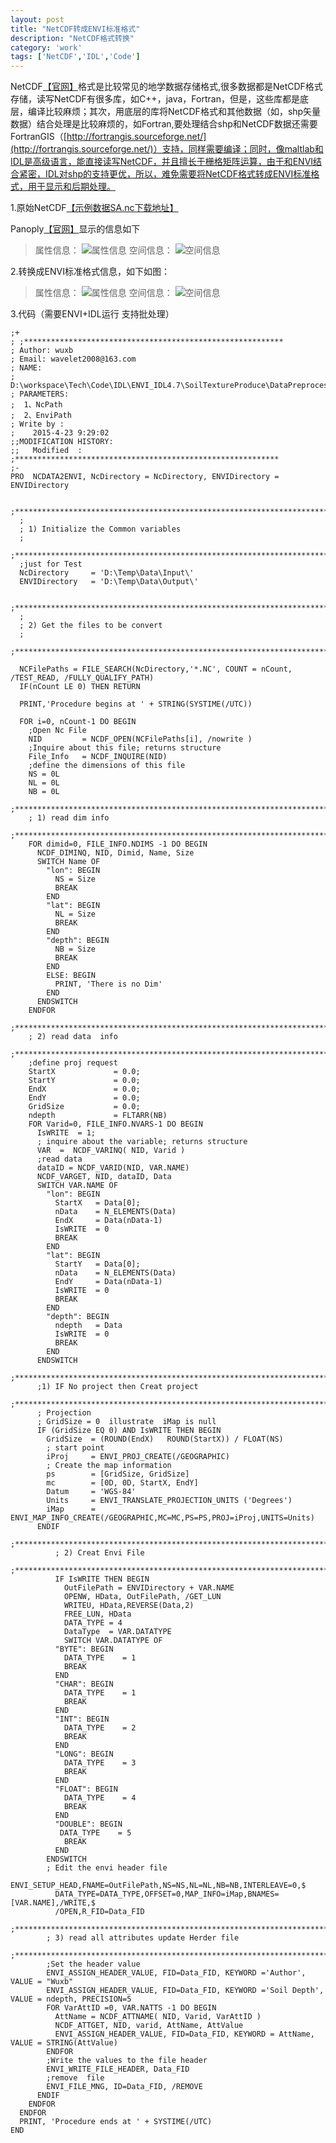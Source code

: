 ```yaml
---
layout: post
title: "NetCDF转成ENVI标准格式"
description: "NetCDF格式转换"
category: 'work'
tags: ['NetCDF','IDL','Code']
---
```


NetCDF[【官网】](http://www.unidata.ucar.edu/software/netcdf/)格式是比较常见的地学数据存储格式,很多数据都是NetCDF格式存储，读写NetCDF有很多库，如C++，java，Fortran，但是，这些库都是底层，编译比较麻烦；其次，用底层的库将NetCDF格式和其他数据（如，shp矢量数据）结合处理是比较麻烦的，如Fortran,要处理结合shp和NetCDF数据还需要FortranGIS（[http://fortrangis.sourceforge.net/](http://fortrangis.sourceforge.net/)）支持，同样需要编译；同时，像maltlab和IDL是高级语言，能直接读写NetCDF，并且擅长于栅格矩阵运算，由于和ENVI结合紧密，IDL对shp的支持更优，所以，难免需要将NetCDF格式转成ENVI标准格式，用于显示和后期处理。

<!--more-->

1.原始NetCDF[【示例数据SA.nc下载地址】](http://globalchange.bnu.edu.cn/research/soil2)

Panoply[【官网】](http://www.giss.nasa.gov/tools/panoply/)显示的信息如下
> 属性信息：
> ![属性信息](/images/NetCDF.jpg)
> 空间信息：
> ![空间信息](/images/PanoplyNetcdf.jpg)


2.转换成ENVI标准格式信息，如下如图：
> 属性信息：
> ![属性信息](/images/Envi.jpg)
> 空间信息：
> ![空间信息](/images/Enviing.jpg)


3.代码（需要ENVI+IDL运行  支持批处理）

    ;+
    ; ;**********************************************************
    ; Author: wuxb
    ; Email: wavelet2008@163.com
    ; NAME:
    ;    D:\workspace\Tech\Code\IDL\ENVI_IDL4.7\SoilTextureProduce\DataPreprocessing\NCData2ENVI.pro
    ; PARAMETERS:
    ;  1、NcPath
    ;  2、EnviPath
    ; Write by :
    ;    2015-4-23 9:29:02
    ;;MODIFICATION HISTORY:
    ;;   Modified  :
    ;***********************************************************
    ;-
    PRO  NCDATA2ENVI, NcDirectory = NcDirectory, ENVIDirectory = ENVIDirectory

      ;**************************************************************************
      ;
      ; 1) Initialize the Common variables
      ;
      ;**************************************************************************
      ;just for Test
      NcDirectory     = 'D:\Temp\Data\Input\'
      ENVIDirectory   = 'D:\Temp\Data\Output\'
  
      ;**************************************************************************
      ;
      ; 2) Get the files to be convert
      ;
      ;**************************************************************************
  
      NCFilePaths = FILE_SEARCH(NcDirectory,'*.NC', COUNT = nCount, /TEST_READ, /FULLY_QUALIFY_PATH)
      IF(nCount LE 0) THEN RETURN
  
      PRINT,'Procedure begins at ' + STRING(SYSTIME(/UTC))
  
      FOR i=0, nCount-1 DO BEGIN
        ;Open Nc File
        NID         = NCDF_OPEN(NCFilePaths[i], /nowrite )
        ;Inquire about this file; returns structure
        File_Info   = NCDF_INQUIRE(NID)
        ;define the dimensions of this file
        NS = 0L
        NL = 0L
        NB = 0L
        ;**************************************************************************
        ; 1) read dim info
        ;**************************************************************************
        FOR dimid=0, FILE_INFO.NDIMS -1 DO BEGIN
          NCDF_DIMINQ, NID, Dimid, Name, Size
          SWITCH Name OF
            "lon": BEGIN
              NS = Size
              BREAK
            END
            "lat": BEGIN
              NL = Size
              BREAK
            END
            "depth": BEGIN
              NB = Size
              BREAK
            END
            ELSE: BEGIN
              PRINT, 'There is no Dim'
            END
          ENDSWITCH
        ENDFOR
        ;**************************************************************************
        ; 2) read data  info
        ;**************************************************************************
        ;define proj request
        StartX             = 0.0;
        StartY             = 0.0;
        EndX               = 0.0;
        EndY               = 0.0;
        GridSize           = 0.0;
        ndepth             = FLTARR(NB)
        FOR Varid=0, FILE_INFO.NVARS-1 DO BEGIN
          IsWRITE  = 1;
          ; inquire about the variable; returns structure
          VAR  =  NCDF_VARINQ( NID, Varid )
          ;read data
          dataID = NCDF_VARID(NID, VAR.NAME)
          NCDF_VARGET, NID, dataID, Data
          SWITCH VAR.NAME OF
            "lon": BEGIN
              StartX   = Data[0];
              nData    = N_ELEMENTS(Data)
              EndX     = Data(nData-1)
              IsWRITE  = 0
              BREAK
            END
            "lat": BEGIN
              StartY   = Data[0];
              nData    = N_ELEMENTS(Data)
              EndY     = Data(nData-1)
              IsWRITE  = 0
              BREAK
            END
            "depth": BEGIN
              ndepth   = Data
              IsWRITE  = 0
              BREAK
            END
          ENDSWITCH
          ;**************************************************************************
          ;1) IF No project then Creat project
          ;**************************************************************************
          ; Projection
          ; GridSize = 0  illustrate  iMap is null
          IF (GridSize EQ 0) AND IsWRITE THEN BEGIN
            GridSize  = (ROUND(EndX)   ROUND(StartX)) / FLOAT(NS)
            ; start point
            iProj     = ENVI_PROJ_CREATE(/GEOGRAPHIC)
            ; Create the map information
            ps        = [GridSize, GridSize]
            mc        = [0D, 0D, StartX, EndY]
            Datum     = 'WGS-84'
            Units     = ENVI_TRANSLATE_PROJECTION_UNITS ('Degrees')
            iMap      = ENVI_MAP_INFO_CREATE(/GEOGRAPHIC,MC=MC,PS=PS,PROJ=iProj,UNITS=Units)
          ENDIF
              ;**************************************************************************
              ; 2) Creat Envi File
              ;**************************************************************************
              IF IsWRITE THEN BEGIN
                OutFilePath = ENVIDirectory + VAR.NAME
                OPENW, HData, OutFilePath, /GET_LUN
                WRITEU, HData,REVERSE(Data,2)
                FREE_LUN, HData
                DATA_TYPE = 4
                DataType  = VAR.DATATYPE
                SWITCH VAR.DATATYPE OF
              "BYTE": BEGIN
                DATA_TYPE    = 1
                BREAK
              END
              "CHAR": BEGIN
                DATA_TYPE    = 1
                BREAK
              END
              "INT": BEGIN
                DATA_TYPE    = 2
                BREAK
              END
              "LONG": BEGIN
                DATA_TYPE    = 3
                BREAK
              END
              "FLOAT": BEGIN
                DATA_TYPE    = 4
                BREAK
              END
              "DOUBLE": BEGIN
               DATA_TYPE    = 5
                BREAK
              END
            ENDSWITCH
            ; Edit the envi header file
            ENVI_SETUP_HEAD,FNAME=OutFilePath,NS=NS,NL=NL,NB=NB,INTERLEAVE=0,$
              DATA_TYPE=DATA_TYPE,OFFSET=0,MAP_INFO=iMap,BNAMES=[VAR.NAME],/WRITE,$
              /OPEN,R_FID=Data_FID
            ;**************************************************************************
            ; 3) read all attributes update Herder file
            ;**************************************************************************
            ;Set the header value
            ENVI_ASSIGN_HEADER_VALUE, FID=Data_FID, KEYWORD ='Author',  VALUE = "Wuxb"
            ENVI_ASSIGN_HEADER_VALUE, FID=Data_FID, KEYWORD ='Soil Depth',  VALUE = ndepth, PRECISION=5
            FOR VarAttID =0, VAR.NATTS -1 DO BEGIN
              AttName = NCDF_ATTNAME( NID, Varid, VarAttID )
              NCDF_ATTGET, NID, varid, AttName, AttValue
              ENVI_ASSIGN_HEADER_VALUE, FID=Data_FID, KEYWORD = AttName,  VALUE = STRING(AttValue)
            ENDFOR
            ;Write the values to the file header
            ENVI_WRITE_FILE_HEADER, Data_FID
            ;remove  file
            ENVI_FILE_MNG, ID=Data_FID, /REMOVE
          ENDIF
        ENDFOR
      ENDFOR
      PRINT, 'Procedure ends at ' + SYSTIME(/UTC)
    END

